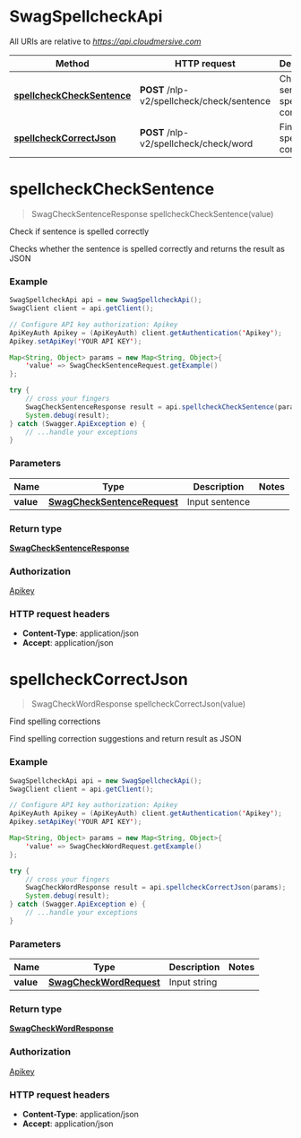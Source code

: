# SwagSpellcheckApi

All URIs are relative to *https://api.cloudmersive.com*

Method | HTTP request | Description
------------- | ------------- | -------------
[**spellcheckCheckSentence**](SwagSpellcheckApi.md#spellcheckCheckSentence) | **POST** /nlp-v2/spellcheck/check/sentence | Check if sentence is spelled correctly
[**spellcheckCorrectJson**](SwagSpellcheckApi.md#spellcheckCorrectJson) | **POST** /nlp-v2/spellcheck/check/word | Find spelling corrections


<a name="spellcheckCheckSentence"></a>
# **spellcheckCheckSentence**
> SwagCheckSentenceResponse spellcheckCheckSentence(value)

Check if sentence is spelled correctly

Checks whether the sentence is spelled correctly and returns the result as JSON

### Example
```java
SwagSpellcheckApi api = new SwagSpellcheckApi();
SwagClient client = api.getClient();

// Configure API key authorization: Apikey
ApiKeyAuth Apikey = (ApiKeyAuth) client.getAuthentication('Apikey');
Apikey.setApiKey('YOUR API KEY');

Map<String, Object> params = new Map<String, Object>{
    'value' => SwagCheckSentenceRequest.getExample()
};

try {
    // cross your fingers
    SwagCheckSentenceResponse result = api.spellcheckCheckSentence(params);
    System.debug(result);
} catch (Swagger.ApiException e) {
    // ...handle your exceptions
}
```

### Parameters

Name | Type | Description  | Notes
------------- | ------------- | ------------- | -------------
 **value** | [**SwagCheckSentenceRequest**](SwagCheckSentenceRequest.md)| Input sentence |

### Return type

[**SwagCheckSentenceResponse**](SwagCheckSentenceResponse.md)

### Authorization

[Apikey](../README.md#Apikey)

### HTTP request headers

 - **Content-Type**: application/json
 - **Accept**: application/json

<a name="spellcheckCorrectJson"></a>
# **spellcheckCorrectJson**
> SwagCheckWordResponse spellcheckCorrectJson(value)

Find spelling corrections

Find spelling correction suggestions and return result as JSON

### Example
```java
SwagSpellcheckApi api = new SwagSpellcheckApi();
SwagClient client = api.getClient();

// Configure API key authorization: Apikey
ApiKeyAuth Apikey = (ApiKeyAuth) client.getAuthentication('Apikey');
Apikey.setApiKey('YOUR API KEY');

Map<String, Object> params = new Map<String, Object>{
    'value' => SwagCheckWordRequest.getExample()
};

try {
    // cross your fingers
    SwagCheckWordResponse result = api.spellcheckCorrectJson(params);
    System.debug(result);
} catch (Swagger.ApiException e) {
    // ...handle your exceptions
}
```

### Parameters

Name | Type | Description  | Notes
------------- | ------------- | ------------- | -------------
 **value** | [**SwagCheckWordRequest**](SwagCheckWordRequest.md)| Input string |

### Return type

[**SwagCheckWordResponse**](SwagCheckWordResponse.md)

### Authorization

[Apikey](../README.md#Apikey)

### HTTP request headers

 - **Content-Type**: application/json
 - **Accept**: application/json


